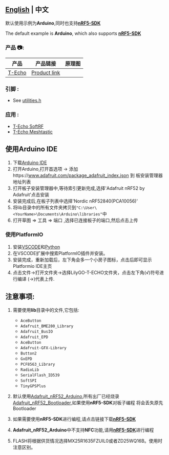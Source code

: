 
## **[English](../README.MD) | 中文**

默认使用示例为**Arduino**,同时也支持[**nRF5-SDK**](https://www.nordicsemi.com/Software-and-Tools/Software/nRF5-SDK/Download)

The default example is **Arduino**, which also supports [**nRF5-SDK**](https://www.nordicsemi.com/Software-and-Tools/Software/nRF5-SDK/Download)


<h3 align = "left">产品 📷:</h3>

|    产品    |                               产品链接                               | 原理图 |
| :--------: | :------------------------------------------------------------------: | :----: |
| [T-Echo]() | [Product link](https://pt.aliexpress.com/item/1005002842456390.html) |        |

<h3 align = "left">引脚 :</h3>

- See [utilities.h](examples/Integration/utilities.h)

<h3 align = "left">应用 :</h3>

- [T-Echo SoftRF](https://github.com/lyusupov/SoftRF/wiki/Badge-Edition)
- [T-Echo Meshtastic](https://github.com/meshtastic/Meshtastic-device/tree/v1.2.42.2759c8d)







## 使用**Arduino IDE**
1. 下载[Arduino IDE](https://www.arduino.cc/en/software)
2. 打开Arduino,打开首选项 -> 添加https://www.adafruit.com/package_adafruit_index.json 到 板安装管理器地址列表
3. 打开板子安装管理器中,等待索引更新完成,选择'Adafruit nRF52 by Adafruit'点击安装
4. 安装完成后,在板子列表中选择'Nordic nRF52840(PCA10056)'
5. 将lib目录中的所有文件夹拷贝到`"C:\User\<YourName>\Documents\Arduino\libraries"`中
6. 打开草图 => 工具 => 端口 ,选择已连接板子的端口,然后点击上传

### 使用**PlatformIO**
1. 安装[VSCODE](https://code.visualstudio.com/)和[Python](https://www.python.org/)
2. 在VSCODE扩展中搜索PlatformIO插件并安装。
3. 安装完成，重新加载后，左下角会多一个小房子图标，点击后即可显示Platformio IDE主页
4. 点击文件->打开文件夹->选择LilyGO-T-ECHO文件夹，点击左下角(√)符号进行编译 (→)代表上传.

## 注意事项:
1. 需要使用**lib**目录中的文件,它包括:
   - `AceButton` 
   - `Adafruit_BME280_Library`   
   - `Adafruit_BusIO`        
   - `Adafruit_EPD`          
   - `AceButton` 
   - `Adafruit-GFX-Library`   
   - `Button2`        
   - `GxEPD`            
   - `PCF8563_Library `               
   - `RadioLib`     
   - `SerialFlash_ID539 `               
   - `SoftSPI`   
   - `TinyGPSPlus`   

2. 默认使用[Adafruit_nRF52_Arduino](https://github.com/adafruit/Adafruit_nRF52_Arduino),所有出厂已经烧录[Adafruit_nRF52_Bootloader](https://github.com/adafruit/Adafruit_nRF52_Bootloader),如果使用**nRF5-SDK**对板子编程 将会丢失原先Bootloader

3. 如果需要使用**nRF5-SDK**进行编程,请点击链接下载[**nRF5-SDK**](https://www.nordicsemi.com/Software-and-Tools/Software/nRF5-SDK/Download)

4. **Adafruit_nRF52_Arduino**中不支持**NFC**功能,请用[**nRF5-SDK**](https://www.nordicsemi.com/Software-and-Tools/Software/nRF5-SDK/Download)进行编程
5. FLASH将根据供货情况选择MX25R1635FZUIL0或者ZD25WQ16B。使用时注意区别。